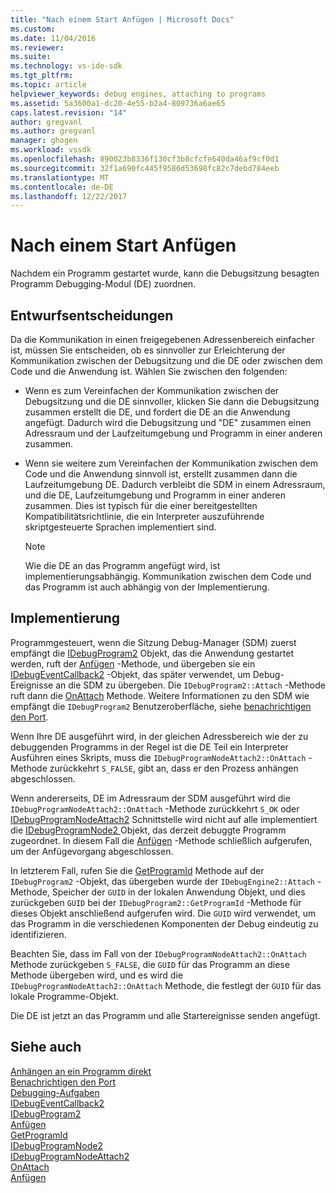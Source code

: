 ```yaml
---
title: "Nach einem Start Anfügen | Microsoft Docs"
ms.custom: 
ms.date: 11/04/2016
ms.reviewer: 
ms.suite: 
ms.technology: vs-ide-sdk
ms.tgt_pltfrm: 
ms.topic: article
helpviewer_keywords: debug engines, attaching to programs
ms.assetid: 5a3600a1-dc20-4e55-b2a4-809736a6ae65
caps.latest.revision: "14"
author: gregvanl
ms.author: gregvanl
manager: ghogen
ms.workload: vssdk
ms.openlocfilehash: 890023b8336f130cf3b8cfcfe640da46af9cf0d1
ms.sourcegitcommit: 32f1a690fc445f9586d53698fc82c7debd784eeb
ms.translationtype: MT
ms.contentlocale: de-DE
ms.lasthandoff: 12/22/2017
---
```

# <a name="attaching-after-a-launch"></a>Nach einem Start Anfügen
Nachdem ein Programm gestartet wurde, kann die Debugsitzung besagten Programm Debugging-Modul (DE) zuordnen.  
  
## <a name="design-decisions"></a>Entwurfsentscheidungen  
 Da die Kommunikation in einen freigegebenen Adressenbereich einfacher ist, müssen Sie entscheiden, ob es sinnvoller zur Erleichterung der Kommunikation zwischen der Debugsitzung und die DE oder zwischen dem Code und die Anwendung ist. Wählen Sie zwischen den folgenden:  
  
-   Wenn es zum Vereinfachen der Kommunikation zwischen der Debugsitzung und die DE sinnvoller, klicken Sie dann die Debugsitzung zusammen erstellt die DE, und fordert die DE an die Anwendung angefügt. Dadurch wird die Debugsitzung und "DE" zusammen einen Adressraum und der Laufzeitumgebung und Programm in einer anderen zusammen.  
  
-   Wenn sie weitere zum Vereinfachen der Kommunikation zwischen dem Code und die Anwendung sinnvoll ist, erstellt zusammen dann die Laufzeitumgebung DE. Dadurch verbleibt die SDM in einem Adressraum, und die DE, Laufzeitumgebung und Programm in einer anderen zusammen. Dies ist typisch für die einer bereitgestellten Kompatibilitätsrichtlinie, die ein Interpreter auszuführende skriptgesteuerte Sprachen implementiert sind.  
  
    > [!NOTE]
    >  Wie die DE an das Programm angefügt wird, ist implementierungsabhängig. Kommunikation zwischen dem Code und das Programm ist auch abhängig von der Implementierung.  
  
## <a name="implementation"></a>Implementierung  
 Programmgesteuert, wenn die Sitzung Debug-Manager (SDM) zuerst empfängt die [IDebugProgram2](../../extensibility/debugger/reference/idebugprogram2.md) Objekt, das die Anwendung gestartet werden, ruft der [Anfügen](../../extensibility/debugger/reference/idebugprogram2-attach.md) -Methode, und übergeben sie ein [ IDebugEventCallback2](../../extensibility/debugger/reference/idebugeventcallback2.md) -Objekt, das später verwendet, um Debug-Ereignisse an die SDM zu übergeben. Die `IDebugProgram2::Attach` -Methode ruft dann die [OnAttach](../../extensibility/debugger/reference/idebugprogramnodeattach2-onattach.md) Methode. Weitere Informationen zu den SDM wie empfängt die `IDebugProgram2` Benutzeroberfläche, siehe [benachrichtigen den Port](../../extensibility/debugger/notifying-the-port.md).  
  
 Wenn Ihre DE ausgeführt wird, in der gleichen Adressbereich wie der zu debuggenden Programms in der Regel ist die DE Teil ein Interpreter Ausführen eines Skripts, muss die `IDebugProgramNodeAttach2::OnAttach` -Methode zurückkehrt `S_FALSE`, gibt an, dass er den Prozess anhängen abgeschlossen.  
  
 Wenn andererseits, DE im Adressraum der SDM ausgeführt wird die `IDebugProgramNodeAttach2::OnAttach` -Methode zurückkehrt `S_OK` oder [IDebugProgramNodeAttach2](../../extensibility/debugger/reference/idebugprogramnodeattach2.md) Schnittstelle wird nicht auf alle implementiert die [IDebugProgramNode2 ](../../extensibility/debugger/reference/idebugprogramnode2.md) Objekt, das derzeit debuggte Programm zugeordnet. In diesem Fall die [Anfügen](../../extensibility/debugger/reference/idebugengine2-attach.md) -Methode schließlich aufgerufen, um der Anfügevorgang abgeschlossen.  
  
 In letzterem Fall, rufen Sie die [GetProgramId](../../extensibility/debugger/reference/idebugprogram2-getprogramid.md) Methode auf der `IDebugProgram2` -Objekt, das übergeben wurde der `IDebugEngine2::Attach` -Methode, Speicher der `GUID` in der lokalen Anwendung Objekt, und dies zurückgeben `GUID` bei der `IDebugProgram2::GetProgramId` -Methode für dieses Objekt anschließend aufgerufen wird. Die `GUID` wird verwendet, um das Programm in die verschiedenen Komponenten der Debug eindeutig zu identifizieren.  
  
 Beachten Sie, dass im Fall von der `IDebugProgramNodeAttach2::OnAttach` Methode zurückgeben `S_FALSE`, die `GUID` für das Programm an diese Methode übergeben wird, und es wird die `IDebugProgramNodeAttach2::OnAttach` Methode, die festlegt der `GUID` für das lokale Programme-Objekt.  
  
 Die DE ist jetzt an das Programm und alle Startereignisse senden angefügt.  
  
## <a name="see-also"></a>Siehe auch  
 [Anhängen an ein Programm direkt](../../extensibility/debugger/attaching-directly-to-a-program.md)   
 [Benachrichtigen den Port](../../extensibility/debugger/notifying-the-port.md)   
 [Debugging-Aufgaben](../../extensibility/debugger/debugging-tasks.md)   
 [IDebugEventCallback2](../../extensibility/debugger/reference/idebugeventcallback2.md)   
 [IDebugProgram2](../../extensibility/debugger/reference/idebugprogram2.md)   
 [Anfügen](../../extensibility/debugger/reference/idebugprogram2-attach.md)   
 [GetProgramId](../../extensibility/debugger/reference/idebugprogram2-getprogramid.md)   
 [IDebugProgramNode2](../../extensibility/debugger/reference/idebugprogramnode2.md)   
 [IDebugProgramNodeAttach2](../../extensibility/debugger/reference/idebugprogramnodeattach2.md)   
 [OnAttach](../../extensibility/debugger/reference/idebugprogramnodeattach2-onattach.md)   
 [Anfügen](../../extensibility/debugger/reference/idebugengine2-attach.md)